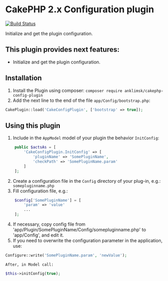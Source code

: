 # CakePHP 2.x Configuration plugin
[![Build Status](https://travis-ci.com/anklimsk/cakephp-config-plugin.svg?branch=master)](https://travis-ci.com/anklimsk/cakephp-config-plugin)

Initialize and get the plugin configuration.

## This plugin provides next features:

- Initialize and get the plugin configuration.

## Installation

1. Install the Plugin using composer: `composer require anklimsk/cakephp-config-plugin`
2. Add the next line to the end of the file `app/Config/bootstrap.php`:
```php
CakePlugin::load('CakeConfigPlugin', ['bootstrap' => true]);
```

## Using this plugin

1. Include in the `AppModel` model of your plugin the behavior `InitConfig`:
```php
    public $actsAs = [
        'CakeConfigPlugin.InitConfig' => [
            'pluginName' => 'SomePluginName',
            'checkPath' => 'SomePluginName.param'
        ]
    ];
```
2. Create a configuration file in the `Config` directory of your plug-in, e.g.:` somepluginname.php` 
3. Fill configuration file, e.g.:
```php
    $config['SomePluginName'] = [
        'param' => 'value'
        ...
    ];
```
4. If necessary, copy config file from 'app/Plugin/SomePluginName/Config/somepluginname.php' to 'app/Config',
    and edit it.
5. If you need to overwrite the configuration parameter in the application, use:
```php
Configure::write('SomePluginName.param', 'newValue');
```
    After, in Model call:
```php
$this->initConfig(true);
```
